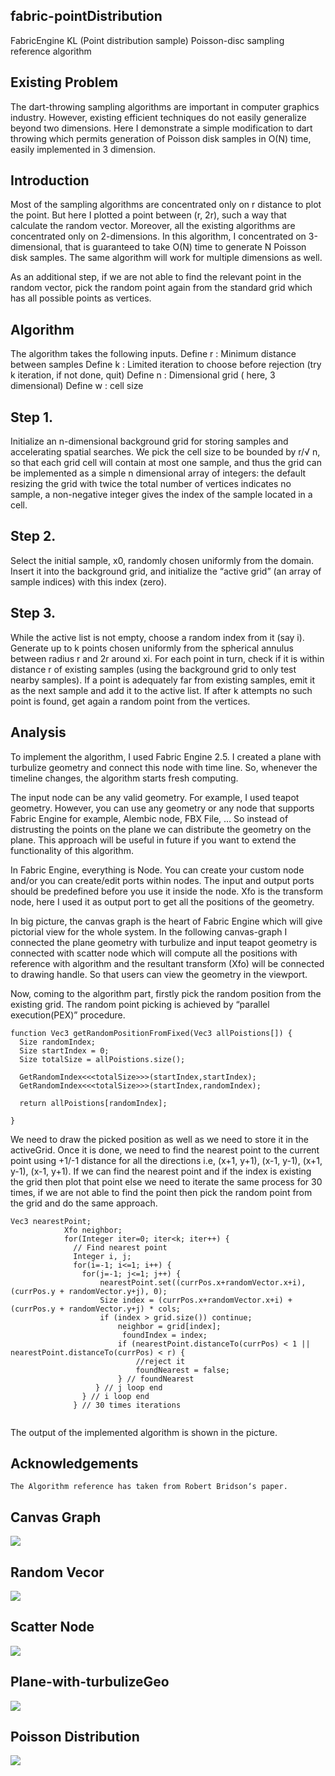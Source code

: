## fabric-pointDistribution
FabricEngine KL (Point distribution sample)
Poisson-disc sampling reference algorithm



## Existing Problem

The dart-throwing sampling algorithms are important in computer graphics industry. However, existing efficient techniques do not easily generalize beyond two dimensions. Here I demonstrate a simple modification to dart throwing which permits generation of Poisson disk samples in O(N) time, easily implemented in 3 dimension.

## Introduction

Most of the sampling algorithms are concentrated only on r distance to plot the point. But here I plotted a point between (r, 2r), such a way that calculate the random vector. Moreover, all the existing algorithms are concentrated only on 2-dimensions. In this algorithm, I concentrated on 3-dimensional, that is guaranteed to take O(N) time to generate N Poisson disk samples. The same algorithm will work for multiple dimensions as well.

As an additional step, if we are not able to find the relevant point in the random vector, pick the random point again from the standard grid which has all possible points as vertices.

## Algorithm

The algorithm takes the following inputs.
Define r : Minimum distance between samples
Define k : Limited iteration to choose before rejection (try k iteration, if not done, quit) 
Define n : Dimensional grid ( here, 3 dimensional)
Define w : cell size

## Step 1. 
Initialize an n-dimensional background grid for storing samples and accelerating spatial searches. We pick the cell size to be bounded by r/√ n, so that each grid cell will contain at most one sample, and thus the grid can be implemented as a simple n dimensional array of integers: the default resizing the grid with twice the total number of vertices indicates no sample, a non-negative integer gives the index of the sample located in a cell. 

## Step 2. 
Select the initial sample, x0, randomly chosen uniformly from the domain. Insert it into the background grid, and initialize the “active grid” (an array of sample indices) with this index (zero). 

## Step 3. 
While the active list is not empty, choose a random index from it (say i). Generate up to k points chosen uniformly from the spherical annulus between radius r and 2r around xi. For each point in turn, check if it is within distance r of existing samples (using the background grid to only test nearby samples). If a point is adequately far from existing samples, emit it as the next sample and add it to the active list. If after k attempts no such point is found, get again a random point from the vertices.




## Analysis

To implement the algorithm, I used Fabric Engine 2.5. I created a plane with turbulize geometry and connect this node with time line. So, whenever the timeline changes, the algorithm starts fresh computing.



The input node can be any valid geometry. For example, I used teapot geometry. However, you can use any geometry or any node that supports Fabric Engine for example, Alembic node, FBX File, … So instead of distrusting the points on the plane we can distribute the geometry on the plane. This approach will be useful in future if you want to extend the functionality of this algorithm.

In Fabric Engine, everything is Node. You can create your custom node and/or you can create/edit ports within nodes. The input and output ports should be predefined before you use it inside the node. Xfo is the transform node, here I used it as output port to get all the positions of the geometry.





In big picture, the canvas graph is the heart of Fabric Engine which will give pictorial view for the whole system. In the following canvas-graph I connected the plane geometry with turbulize and input teapot geometry is connected with scatter node which will compute all the positions with reference with algorithm and the resultant transform (Xfo) will be connected to drawing handle. So that users can view the geometry in the viewport.



Now, coming to the algorithm part, firstly pick the random position from the existing grid. The random point picking is achieved by “parallel execution(PEX)” procedure.
```
function Vec3 getRandomPositionFromFixed(Vec3 allPoistions[]) {
  Size randomIndex;
  Size startIndex = 0;
  Size totalSize = allPoistions.size();
  
  GetRandomIndex<<<totalSize>>>(startIndex,startIndex);  
  GetRandomIndex<<<totalSize>>>(startIndex,randomIndex);
 
  return allPoistions[randomIndex];

}
```

We need to draw the picked position as well as we need to store it in the activeGrid. Once it is done, we need to find the nearest point to the current point using +1/-1 distance for all the directions i.e, (x+1, y+1), (x-1, y-1), (x+1, y-1), (x-1, y+1). If we can find the nearest point and if the index is existing the grid then plot that point else we need to iterate the same process for 30 times, if we are not able to find the point then pick the random point from the grid and do the same approach.
```
Vec3 nearestPoint;
            Xfo neighbor;
            for(Integer iter=0; iter<k; iter++) {
              // Find nearest point
              Integer i, j;
              for(i=-1; i<=1; i++) {
                for(j=-1; j<=1; j++) {
                    nearestPoint.set((currPos.x+randomVector.x+i), (currPos.y + randomVector.y+j), 0);
                    Size index = (currPos.x+randomVector.x+i) + (currPos.y + randomVector.y+j) * cols;
                    if (index > grid.size()) continue;
                        neighbor = grid[index];
                         foundIndex = index; 
                        if (nearestPoint.distanceTo(currPos) < 1 || nearestPoint.distanceTo(currPos) < r) {
                            //reject it
                            foundNearest = false;
                        } // foundNearest
                   } // j loop end
                } // i loop end
              } // 30 times iterations
              
```
The output of the implemented algorithm is shown in the picture. 


## Acknowledgements
	The Algorithm reference has taken from Robert Bridson‘s paper.

## Canvas Graph
![ ](canvas.graph.jpg)

## Random Vecor
![ ](distribution-between-r-2r-random-vector.jpg)

## Scatter Node
![ ](input-output-ports-scatter-node.jpg)

## Plane-with-turbulizeGeo
![ ](plane-with-turbulizeGeo.jpg)

## Poisson Distribution
![ ](poisson-disc-distribution-sample.jpg)
